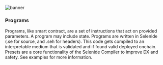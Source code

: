 ![banner](https://github.com/user-attachments/assets/54d8b664-7266-4d9c-b520-48b161de54f2)

### Programs

Programs, like smart contract, are a set of instructions that act on provided parameters. A program may include state. Programs are written in Selenide (.se for source, and .seh for headers). This code gets compiled to an interpretable medium that is validated and if found valid deployed onchain. Presets are a core functionality of the Selenide Compiler to improve DX and safety. See examples for more information.
